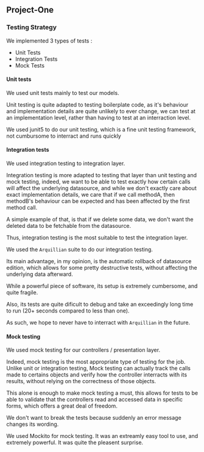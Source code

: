 ## Project-One

### Testing Strategy
We implemented 3 types of tests : 

- Unit Tests
- Integration Tests
- Mock Tests

#### Unit tests
We used unit tests mainly to test our models.

Unit testing is quite adapted to testing boilerplate code, as it's behaviour and implementation details are quite unlikely to ever change, we can test at an implementation level, rather than having to test at an interraction level.

We used junit5 to do our unit testing, which is a fine unit testing framework, not cumbursome to interract and runs quickly

#### Integration tests

We used integration testing to integration layer.

Integration testing is more adapted to testing that layer than unit testing and mock testing, indeed, we want to be able to test exactly how certain calls will affect the underlying datasource, and while we don't exactly care about exact implementation details, we care that if we call methodA, then methodB's behaviour can be expected and has been affected by the first method call.

A simple example of that, is that if we delete some data, we don't want the deleted data to be fetchable from the datasource.

Thus, integration testing is the most suitable to test the integration layer.

We used the `Arquillian` suite to do our integration testing.

Its main advantage, in my opinion, is the automatic rollback of datasource edition, which allows for some pretty destructive tests, without affecting the underlying data afterward.

While a powerful piece of software, its setup is extremely cumbersome, and quite fragile.

Also, its tests are quite dificult to debug and take an exceedingly long time to run (20+ seconds compared to less than one).

As such, we hope to never have to interract with `Arquillian` in the future.

#### Mock testing

We used mock testing for our controllers / presentation layer.

Indeed, mock testing is the most appropriate type of testing for the job. Unlike unit or integration testing, Mock testing can actually track the calls made to certains objects and verify how the controller interracts with its results, without relying on the correctness of those objects.

This alone is enough to make mock testing a must, this allows for tests to be able to validate that the controllers read and accessed data in specific forms, which offers a great deal of freedom.

We don't want to break the tests because suddenly an error message changes its wording.

We used Mockito for mock testing.
It was an extreamly easy tool to use, and extremely powerful.
It was quite the pleasent surprise.
